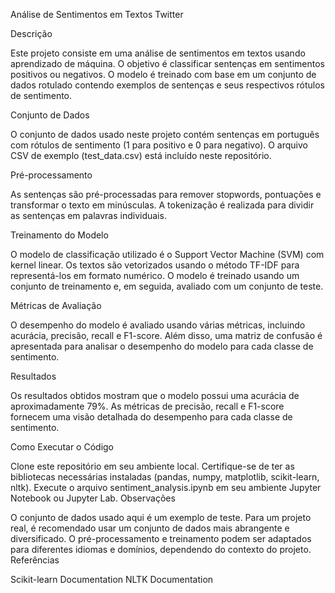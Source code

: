 Análise de Sentimentos em Textos Twitter

Descrição

Este projeto consiste em uma análise de sentimentos em textos usando aprendizado de máquina. O objetivo é classificar sentenças em sentimentos positivos ou negativos. O modelo é treinado com base em um conjunto de dados rotulado contendo exemplos de sentenças e seus respectivos rótulos de sentimento.

Conjunto de Dados

O conjunto de dados usado neste projeto contém sentenças em português com rótulos de sentimento (1 para positivo e 0 para negativo). O arquivo CSV de exemplo (test_data.csv) está incluído neste repositório.

Pré-processamento

As sentenças são pré-processadas para remover stopwords, pontuações e transformar o texto em minúsculas. A tokenização é realizada para dividir as sentenças em palavras individuais.

Treinamento do Modelo

O modelo de classificação utilizado é o Support Vector Machine (SVM) com kernel linear. Os textos são vetorizados usando o método TF-IDF para representá-los em formato numérico. O modelo é treinado usando um conjunto de treinamento e, em seguida, avaliado com um conjunto de teste.

Métricas de Avaliação

O desempenho do modelo é avaliado usando várias métricas, incluindo acurácia, precisão, recall e F1-score. Além disso, uma matriz de confusão é apresentada para analisar o desempenho do modelo para cada classe de sentimento.

Resultados

Os resultados obtidos mostram que o modelo possui uma acurácia de aproximadamente 79%. As métricas de precisão, recall e F1-score fornecem uma visão detalhada do desempenho para cada classe de sentimento.

Como Executar o Código

Clone este repositório em seu ambiente local.
Certifique-se de ter as bibliotecas necessárias instaladas (pandas, numpy, matplotlib, scikit-learn, nltk).
Execute o arquivo sentiment_analysis.ipynb em seu ambiente Jupyter Notebook ou Jupyter Lab.
Observações

O conjunto de dados usado aqui é um exemplo de teste. Para um projeto real, é recomendado usar um conjunto de dados mais abrangente e diversificado.
O pré-processamento e treinamento podem ser adaptados para diferentes idiomas e domínios, dependendo do contexto do projeto.
Referências

Scikit-learn Documentation
NLTK Documentation
